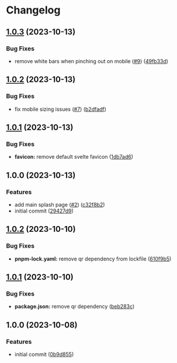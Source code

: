 # Changelog

## [1.0.3](https://github.com/gyoge0/gyoge-com/compare/v1.0.2...v1.0.3) (2023-10-13)


### Bug Fixes

* remove white bars when pinching out on mobile ([#9](https://github.com/gyoge0/gyoge-com/issues/9)) ([49fb33d](https://github.com/gyoge0/gyoge-com/commit/49fb33d70d623ac08a14ab522a83175842615fe1))

## [1.0.2](https://github.com/gyoge0/gyoge-com/compare/v1.0.1...v1.0.2) (2023-10-13)


### Bug Fixes

* fix mobile sizing issues ([#7](https://github.com/gyoge0/gyoge-com/issues/7)) ([b2dfadf](https://github.com/gyoge0/gyoge-com/commit/b2dfadfa60f2e850faeaecce7ef19d0a74f7bb1d))

## [1.0.1](https://github.com/gyoge0/gyoge-com/compare/v1.0.0...v1.0.1) (2023-10-13)


### Bug Fixes

* **favicon:** remove default svelte favicon ([1db7ad6](https://github.com/gyoge0/gyoge-com/commit/1db7ad673a29405def9be15368681c98bfad16e3))

## 1.0.0 (2023-10-13)


### Features

* add main splash page ([#2](https://github.com/gyoge0/gyoge-com/issues/2)) ([c32f8b2](https://github.com/gyoge0/gyoge-com/commit/c32f8b20dc83edd5059fa8886fae55f2736486ed))
* initial commit ([29427d9](https://github.com/gyoge0/gyoge-com/commit/29427d997e2dfab6ffad90539c7a2fdbdff22fd8))

## [1.0.2](https://github.com/gyoge0/sveltekit-static-template-ghpages/compare/v1.0.1...v1.0.2) (2023-10-10)


### Bug Fixes

* **pnpm-lock.yaml:** remove qr dependency from lockfile ([610f9b5](https://github.com/gyoge0/sveltekit-static-template-ghpages/commit/610f9b5a817ee409c0ec07f4c6580809d12fb0c1))

## [1.0.1](https://github.com/gyoge0/sveltekit-static-template-ghpages/compare/v1.0.0...v1.0.1) (2023-10-10)


### Bug Fixes

* **package.json:** remove qr dependency ([beb283c](https://github.com/gyoge0/sveltekit-static-template-ghpages/commit/beb283c0af0f09a4ed9f4752ca474085814d9a69))

## 1.0.0 (2023-10-08)


### Features

* initial commit ([0b9d855](https://github.com/gyoge0/sveltekit-static-template-ghpages/commit/0b9d85579201b2972d7ca34ed7ccd530fa44f72f))
